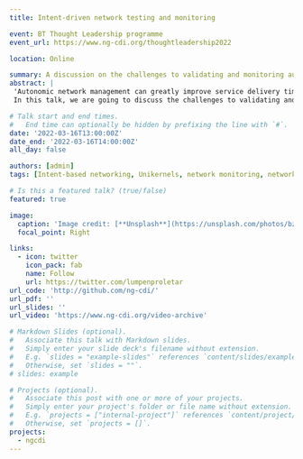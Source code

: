 ```yaml
---
title: Intent-driven network testing and monitoring

event: BT Thought Leadership programme
event_url: https://www.ng-cdi.org/thoughtleadership2022

location: Online

summary: A discussion on the challenges to validating and monitoring autonomic network management.
abstract: |
 'Autonomic network management can greatly improve service delivery times and reduce operational costs for telecommunication providers. Nonetheless, automation mechanisms are far from perfect, and they can occasionally have a negative effect on network functionality (sub-optimal or incorrect network configurations, delivery delays).
 In this talk, we are going to discuss the challenges to validating and monitoring autonomic network management. Motivated by the design of our business intent layer, we are going to discuss how intent-based networking can be used not only to drive service deployment but can equally define precise network testing and monitoring goals. Furthermore, we are going to present the design of new tools, that can support automated network testing and monitoring. NEAT is a multi-layer network testing platform, providing a holistic environment to validate the correctness of a network configuration in realistic network conditions. Unimon is a novel service monitoring framework providing just-in-time lightweight service monitoring.'

# Talk start and end times.
#   End time can optionally be hidden by prefixing the line with `#`.
date: '2022-03-16T13:00:00Z'
date_end: '2022-03-16T14:00:00Z'
all_day: false

authors: [admin]
tags: [Intent-based networking, Unikernels, network monitoring, network DevOps, orchestration]

# Is this a featured talk? (true/false)
featured: true

image:
  caption: 'Image credit: [**Unsplash**](https://unsplash.com/photos/bzdhc5b3Bxs)'
  focal_point: Right

links:
  - icon: twitter
    icon_pack: fab
    name: Follow
    url: https://twitter.com/lumpenproletar
url_code: 'http://github.com/ng-cdi/'
url_pdf: ''
url_slides: ''
url_video: 'https://www.ng-cdi.org/video-archive'

# Markdown Slides (optional).
#   Associate this talk with Markdown slides.
#   Simply enter your slide deck's filename without extension.
#   E.g. `slides = "example-slides"` references `content/slides/example-slides.md`.
#   Otherwise, set `slides = ""`.
# slides: example

# Projects (optional).
#   Associate this post with one or more of your projects.
#   Simply enter your project's folder or file name without extension.
#   E.g. `projects = ["internal-project"]` references `content/project/deep-learning/index.md`.
#   Otherwise, set `projects = []`.
projects:
  - ngcdi
---
```


